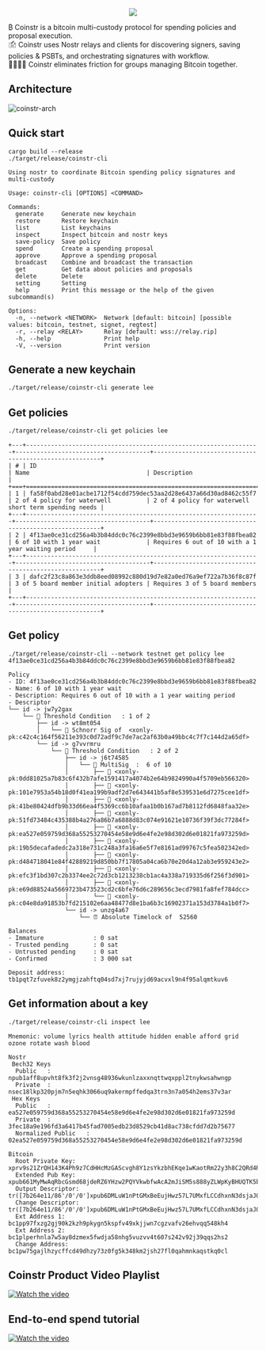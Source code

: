 <div align="center">
  <img src="https://raw.githubusercontent.com/coinstr/coinstr/master/coinstr/static/img/coinstr.svg" />
</div>

₿ Coinstr is a bitcoin multi-custody protocol for spending policies and proposal execution.
<br/>
🖆 Coinstr uses Nostr relays and clients for discovering signers, saving policies & PSBTs, and orchestrating signatures with workflow.
<br/>
👨‍👩‍👧‍👦 Coinstr eliminates friction for groups managing Bitcoin together. 

## Architecture
![coinstr-arch](http://www.plantuml.com/plantuml/proxy?cache=no&src=https://raw.githubusercontent.com/coinstr/coinstr/master/docs/arch.iuml)

## Quick start

```
cargo build --release
./target/release/coinstr-cli
```

```
Using nostr to coordinate Bitcoin spending policy signatures and multi-custody

Usage: coinstr-cli [OPTIONS] <COMMAND>

Commands:
  generate     Generate new keychain
  restore      Restore keychain
  list         List keychains
  inspect      Inspect bitcoin and nostr keys
  save-policy  Save policy
  spend        Create a spending proposal
  approve      Approve a spending proposal
  broadcast    Combine and broadcast the transaction
  get          Get data about policies and proposals
  delete       Delete
  setting      Setting
  help         Print this message or the help of the given subcommand(s)

Options:
  -n, --network <NETWORK>  Network [default: bitcoin] [possible values: bitcoin, testnet, signet, regtest]
  -r, --relay <RELAY>      Relay [default: wss://relay.rip]
  -h, --help               Print help
  -V, --version            Print version

```

## Generate a new keychain

```bash
./target/release/coinstr-cli generate lee
```

## Get policies
```bash
./target/release/coinstr-cli get policies lee
```

```
+---+------------------------------------------------------------------+--------------------------------------+-------------------------------------------------------+
| # | ID                                                               | Name                                 | Description                                           |
+===+==================================================================+======================================+=======================================================+
| 1 | fa58f0abd28e01acbe1712f54cdd759dec53aa2d28e6437a66d30ad8462c55f7 | 2 of 4 policy for waterwell          | 2 of 4 policy for waterwell short term spending needs |
+---+------------------------------------------------------------------+--------------------------------------+-------------------------------------------------------+
| 2 | 4f13ae0ce31cd256a4b3b84ddc0c76c2399e8bbd3e9659b6bb81e83f88fbea82 | 6 of 10 with 1 year wait             | Requires 6 out of 10 with a 1 year waiting period     |
+---+------------------------------------------------------------------+--------------------------------------+-------------------------------------------------------+
| 3 | dafc2f23c8a863e3ddb8eed08992c880d19d7e82a0ed76a9ef722a7b36f8c87f | 3 of 5 board member initial adopters | Requires 3 of 5 board members                         |
+---+------------------------------------------------------------------+--------------------------------------+-------------------------------------------------------+
```

## Get policy
```
./target/release/coinstr-cli --network testnet get policy lee 4f13ae0ce31cd256a4b3b84ddc0c76c2399e8bbd3e9659b6bb81e83f88fbea82
```

```
Policy
- ID: 4f13ae0ce31cd256a4b3b84ddc0c76c2399e8bbd3e9659b6bb81e83f88fbea82
- Name: 6 of 10 with 1 year wait
- Description: Requires 6 out of 10 with a 1 year waiting period
- Descriptor
└── id -> jw7y2gax
    └── 👑 Threshold Condition   : 1 of 2 
        ├── id -> wt8mt054
        │   └── 🔑 Schnorr Sig of  <xonly-pk:c42c4c164f56211e393c0d72adf9c7de7ac2af63b0a49bbc4c7f7c144d2a65df>
        └── id -> g7vvrmru
            └── 👑 Threshold Condition   : 2 of 2 
                ├── id -> j6t74585
                │   └── 🤝 MultiSig  :  6 of 10
                │       ├── 🔑 <xonly-pk:0dd81025a7b83c6f432b7afe1591417a4074b2e64b9824990a4f5709eb566320>
                │       ├── 🔑 <xonly-pk:101e7953a54b18d0f41ea199b9adf2d7e643441b5af8e539531e6d7275cee1df>
                │       ├── 🔑 <xonly-pk:41be80424dfb9b33d66ea4f5369cc6b10afaa1b0b167ad7b8112fd6848faa32e>
                │       ├── 🔑 <xonly-pk:51fd73484c435388b4a276a86b7a6888d83c074e91621e10736f39f3dc77284f>
                │       ├── 🔑 <xonly-pk:ea527e059759d368a55253270454e58e9d6e4fe2e98d302d6e01821fa973259d>
                │       ├── 🔑 <xonly-pk:19b5decafadedc2a318e731c248a3fa16a6e5f7e8161ad99767c5fea502342ed>
                │       ├── 🔑 <xonly-pk:d484718041e84f42889219d850bb7f17805a04ca6b70e20d4a12ab3e959243e2>
                │       ├── 🔑 <xonly-pk:efc3f1bd307c2b3374ee2c72d3cb1213238cb1ac4a338a719335d6f256f3d901>
                │       ├── 🔑 <xonly-pk:e69d88524a5669723b473523cd2c6bfe76d6c289656c3ecd7981fa8fef784dcc>
                │       └── 🔑 <xonly-pk:c04e8da91853b7fd215102e6aa48477d8e1ba6b3c16902371a153d3784a1b0f7>
                └── id -> unzg4a67
                    └── ⏰ Absolute Timelock of  52560

Balances
- Immature            	: 0 sat
- Trusted pending     	: 0 sat
- Untrusted pending   	: 0 sat
- Confirmed           	: 3 000 sat

Deposit address: tb1pqt7zfuvek8z2ymgjzahftq04sd7xj7rujyjd69acvxl9n4f95alqmtkuv6
```
## Get information about a key
```bash
./target/release/coinstr-cli inspect lee
```

```
Mnemonic: volume lyrics health attitude hidden enable afford grid ozone rotate wash blood

Nostr
 Bech32 Keys
  Public   : npub1aff8upvht8fk3f2j2vnsg48936wkunlzaxxnqttwqxppl2tnykwsahwngp 
  Private  : nsec18lkp320pjm7n5eqhk3066uq9akermpffedqa3trn3n7a054h2ems37v3ar 
 Hex Keys
  Public   : ea527e059759d368a55253270454e58e9d6e4fe2e98d302d6e01821fa973259d 
  Private  : 3fec18a9e196fd3a6417b45fad7005edb23d8529cb41d8ac738cfdd7d2b75677 
  Normalized Public   : 02ea527e059759d368a55253270454e58e9d6e4fe2e98d302d6e01821fa973259d 

Bitcoin
  Root Private Key: xprv9s21ZrQH143K4Ph9z7CdHHcMzGAScvgh8Y1zsYkzbhEKqe1wKaotRm22y3h8C2QRd4RCoo3V59ygTpq2NtRKTth4Hgoh8sXUkiTSXouvF4n
  Extended Pub Key: xpub661MyMwAqRbcGsmd68jdeRZ6YHzw2PQYVkwbfwAcA2mJiSM5s888yZLWpKyBHUQTK5b7RkLp2quDwtq4kn95VBFsa7TjVZJNEHQijWMadFN
  Output Descriptor: tr([7b264e11/86'/0'/0']xpub6DMLuW1nPtGMxBeEujHwz57L7UMxfLCCdhxnN3dsjaJQTvdvCzhp2oikQGZ6qhewrcb9viB66WF51NUDbAEmSTgyfvmXQc5K8RzAip7nJ1p/0/*)#7td2nxg4
  Change Descriptor: tr([7b264e11/86'/0'/0']xpub6DMLuW1nPtGMxBeEujHwz57L7UMxfLCCdhxnN3dsjaJQTvdvCzhp2oikQGZ6qhewrcb9viB66WF51NUDbAEmSTgyfvmXQc5K8RzAip7nJ1p/1/*)#0lgtwncd
  Ext Address 1: bc1pp97fxzg2gj90k2kzh9pkygn5kspfv49xkjjwn7cgzvafv26ehvqq548kh4
  Ext Address 2: bc1plperhnla7w5ay8dzmex5fwdja58nhg5vuzvv4t607s242v92j39qqs2hs2
  Change Address: bc1pw75gajlhzycffcd49dhzy73z0fg5k348km2jsh27fl0qahmnkaqstkq0cl

```
## Coinstr Product Video Playlist
[![Watch the video](https://img.youtube.com/vi/_-K8K_76K24/default.jpg)](https://www.youtube.com/playlist?list=PLQvYD9hYsl07Iq8WkAk8sfrGC8jkWZZA4)

## End-to-end spend tutorial
[![Watch the video](https://img.youtube.com/vi/jW5_6kZWuWU/default.jpg)](https://www.youtube.com/watch?v=jW5_6kZWuWU)